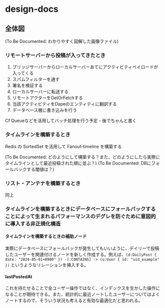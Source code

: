# design-docs

## 全体図

(To Be Documented: わかりやすく図解した画像ファイル)

### リモートサーバーから投稿が入ってきたとき

1. ブリッジサーバーからローカルサーバーあてにアクティビティペイロードが入ってくる
2. スパムフィルターを通す
3. 署名を検証する
4. ローカルサーバーに転送する
5. リモートアクターをGetOrFetchする
6. 当該アクティビティをDapeのエンティティに翻訳する
7. データベース層に書き込みを行う

Cf Queueなどを活用してバッチ処理を行う予定 - 後でちゃんと書く

### タイムラインを構築するとき

Redis の SortedSet を活用して Fanout-timeline を構築する

(To Be Documented: どのようにして構築する？また、どのようにしたら実際にタイムラインとして最近投稿された順に並ぶ？)
(To Be Documented: DBにフォールバックする閾値は？)

### リスト・アンテナを構築するとき

同上

### タイムラインを構築するときにデータベースにフォールバックすることによって生まれるパフォーマンスのデグレを防ぐために意図的に導入する非正規化構造
#### タイムラインを構築するときの補助ノード
実際にデータベースにフォールバックが発生してもいいように、デイリーで投稿したユーザーを関連付けるノードを新しく作成する。例えば、`(d:DailyPost { date: "2024-05-01+0900" }) -[:CONTAINS] -> (u:User { id: "uid_example" })` というようなリレーションを挿入する。

#### lastPostedAt
これを持たせることで全ユーザー操作ではなく、インデックスを生かした操作になることが期待できる。また、統計的に最近ノートしたユーザーについてはよくノートするので、そういう状況も考えると有効な最適化だと思われる。

